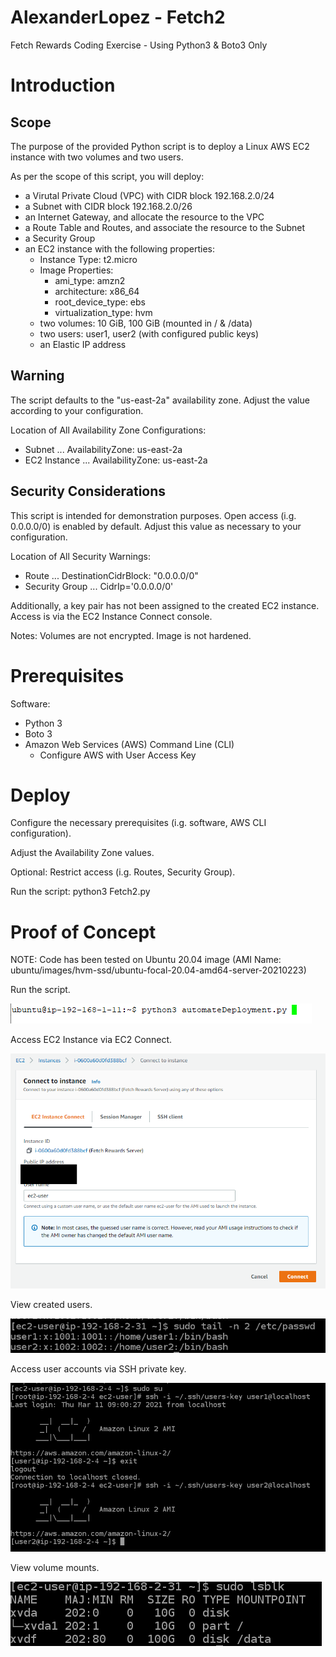 # AlexanderLopez - Fetch2
Fetch Rewards Coding Exercise - Using Python3 &amp; Boto3 Only

# Introduction
## Scope
The purpose of the provided Python script is to deploy a Linux AWS EC2 instance with two volumes and two users.

As per the scope of this script, you will deploy:
* a Virutal Private Cloud (VPC) with CIDR block 192.168.2.0/24
* a Subnet with CIDR block 192.168.2.0/26
* an Internet Gateway, and allocate the resource to the VPC
* a Route Table and Routes, and associate the resource to the Subnet
* a Security Group
* an EC2 instance with the following properties:
  * Instance Type: t2.micro
  * Image Properties:
    * ami_type: amzn2
    * architecture: x86_64
    * root_device_type: ebs
    * virtualization_type: hvm 
  * two volumes: 10 GiB, 100 GiB (mounted in / & /data)
  * two users: user1, user2 (with configured public keys)
  * an Elastic IP address

## Warning

The script defaults to the "us-east-2a" availability zone. Adjust the value according to your configuration.

Location of All Availability Zone Configurations:
* Subnet ... AvailabilityZone: us-east-2a
* EC2 Instance ... AvailabilityZone: us-east-2a

## Security Considerations

This script is intended for demonstration purposes. Open access (i.g. 0.0.0.0/0) is enabled by default. 
Adjust this value as necessary to your configuration. 

Location of All Security Warnings:
* Route ... DestinationCidrBlock: "0.0.0.0/0" 
* Security Group ... CidrIp='0.0.0.0/0'

Additionally, a key pair has not been assigned to the created EC2 instance. Access is via the EC2 Instance Connect console.

Notes: Volumes are not encrypted. Image is not hardened. 

# Prerequisites

Software: 
* Python 3 
* Boto 3
* Amazon Web Services (AWS) Command Line (CLI)
  * Configure AWS with User Access Key

# Deploy

Configure the necessary prerequisites (i.g. software, AWS CLI configuration).

Adjust the Availability Zone values. 

Optional: Restrict access (i.g. Routes, Security Group).

Run the script: python3 Fetch2.py

# Proof of Concept

NOTE: Code has been tested on Ubuntu 20.04 image (AMI Name: ubuntu/images/hvm-ssd/ubuntu-focal-20.04-amd64-server-20210223)

Run the script.

![Script](https://github.com/alexlop00/Fetch-Rewards-AlexanderLopez/blob/2c5f10d095f4ad068b6a049be661b10e3595e18d/ProofofConcept/RunScript.PNG)

Access EC2 Instance via EC2 Connect.

![EC2 Connect](https://github.com/alexlop00/Fetch-Rewards-AlexanderLopez/blob/2c5f10d095f4ad068b6a049be661b10e3595e18d/ProofofConcept/EC2Connect.png)

View created users.

![Created Users](https://github.com/alexlop00/Fetch-Rewards-AlexanderLopez/blob/2c5f10d095f4ad068b6a049be661b10e3595e18d/ProofofConcept/createdUsers.PNG)

Access user accounts via SSH private key.

![SSH](https://github.com/alexlop00/Fetch-Rewards-AlexanderLopez/blob/2c5f10d095f4ad068b6a049be661b10e3595e18d/ProofofConcept/SSHAccess.PNG)

View volume mounts.

![Mounts](https://github.com/alexlop00/Fetch-Rewards-AlexanderLopez/blob/2c5f10d095f4ad068b6a049be661b10e3595e18d/ProofofConcept/blockmounts.PNG)



